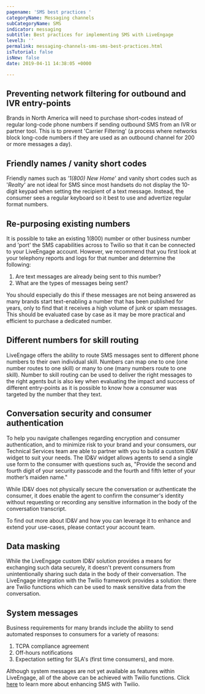 ```yaml
---
pagename: 'SMS best practices '
categoryName: Messaging channels
subCategoryName: SMS
indicator: messaging
subtitle: Best practices for implementing SMS with LiveEngage
level3: ''
permalink: messaging-channels-sms-sms-best-practices.html
isTutorial: false
isNew: false
date: 2019-04-11 14:38:05 +0000

---
```

## Preventing network filtering for outbound and IVR entry-points

Brands in North America will need to purchase short-codes instead of regular long-code phone numbers if sending outbound SMS from an IVR or partner tool. This is to prevent 'Carrier Filtering' (a process where networks block long-code numbers if they are used as an outbound channel for 200 or more messages a day).

## Friendly names / vanity short codes

Friendly names such as _'1(800) New Home_' and vanity short codes such as '_Realty_' are not ideal for SMS since most handsets do not display the 10-digit keypad when setting the recipient of a text message. Instead, the consumer sees a regular keyboard so it best to use and advertize regular format numbers.

## Re-purposing existing numbers

It is possible to take an existing 1(800) number or other business number and 'port' the SMS capabilities across to Twilio so that it can be connected to your LiveEngage account. However, we recommend that you first look at your telephony reports and logs for that number and determine the following:

1. Are text messages are already being sent to this number?
2. What are the types of messages being sent?

You should especially do this if these messages are not being answered as many brands start text-enabling a number that has been published for years, only to find that it receives a high volume of junk or spam messages. This should be evaluated case by case as it may be more practical and efficient to purchase a dedicated number.

## Different numbers for skill routing

LiveEngage offers the ability to route SMS messages sent to different phone numbers to their own individual skill. Numbers can map one to one (one number routes to one skill) or many to one (many numbers route to one skill). Number to skill routing can be used to deliver the right messages to the right agents but is also key when evaluating the impact and success of different entry-points as it is possible to know how a consumer was targeted by the number that they text.

## Conversation security and consumer authentication

To help you navigate challenges regarding encryption and consumer authentication, and to minimize risk to your brand and your consumers, our Technical Services team are able to partner with you to build a custom ID&V widget to suit your needs. The ID&V widget allows agents to send a single use form to the consumer with questions such as, "Provide the second and fourth digit of your security passcode and the fourth and fifth letter of your mother’s maiden name."

While ID&V does not physically secure the conversation or authenticate the consumer, it does enable the agent to confirm the consumer's identity without requesting or recording any sensitive information in the body of the conversation transcript.

To find out more about ID&V and how you can leverage it to enhance and extend your use-cases, please contact your account team.

## Data masking

While the LiveEngage custom ID&V solution provides a means for exchanging such data securely, it doesn't prevent consumers from unintentionally sharing such data in the body of their conversation. The LiveEngage integration with the Twilio framework provides a solution: there are Twilio functions which can be used to mask sensitive data from the conversation.

## System messages

Business requirements for many brands include the ability to send automated responses to consumers for a variety of reasons:

1. TCPA compliance agreement
2. Off-hours notifications
3. Expectation setting for SLA's (first time consumers), and more.

Although system messages are not yet available as features within LiveEngage, all of the above can be achieved with Twilio functions. Click [here](messaging-channels-sms-enhancing-the-sms-experience-with-twilio.html) to learn more about enhancing SMS with Twilio.